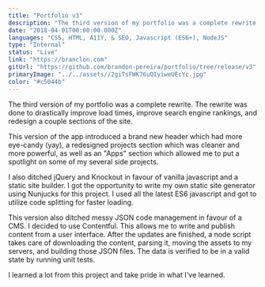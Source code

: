 ```yaml
---
title: "Portfolio v3"
description: "The third version of my portfolio was a complete rewrite. The rewrite was done to drastically improve load times, improve search engine rankings, and redesign a couple sections of the site."
date: "2018-04-01T00:00:00.000Z"
languages: "CSS, HTML, A11Y, & SEO, Javascript (ES6+), NodeJS"
type: "Internal"
status: "Live"
link: "https://branclon.com"
gitUrl: "https://github.com/brandon-pereira/portfolio/tree/release/v3"
primaryImage: "../../assets//2giTsFWK76uQIyiweUEcYc.jpg"
color: "#c5044b"
---
```

The third version of my portfolio was a complete rewrite. The rewrite was done to drastically improve load times, improve search engine rankings, and redesign a couple sections of the site.

This version of the app introduced a brand new header which had more eye-candy (yay), a redesigned projects section which was cleaner and more powerful, as well as an "Apps" section which allowed me to put a spotlight on some of my several side projects.

I also ditched jQuery and Knockout in favour of vanilla javascript and a static site builder. I got the opportunity to write my own static site generator using Nunjucks for this project. I used all the latest ES6 javascript and got to utilize code splitting for faster loading.

This version also ditched messy JSON code management in favour of a CMS. I decided to use Contentful. This allows me to write and publish content from a user interface. After the updates are finished, a node script takes care of downloading the content, parsing it, moving the assets to my servers, and building those JSON files.  The data is verified to be in a valid state by running unit tests.

I learned a lot from this project and take pride in what I've learned.
